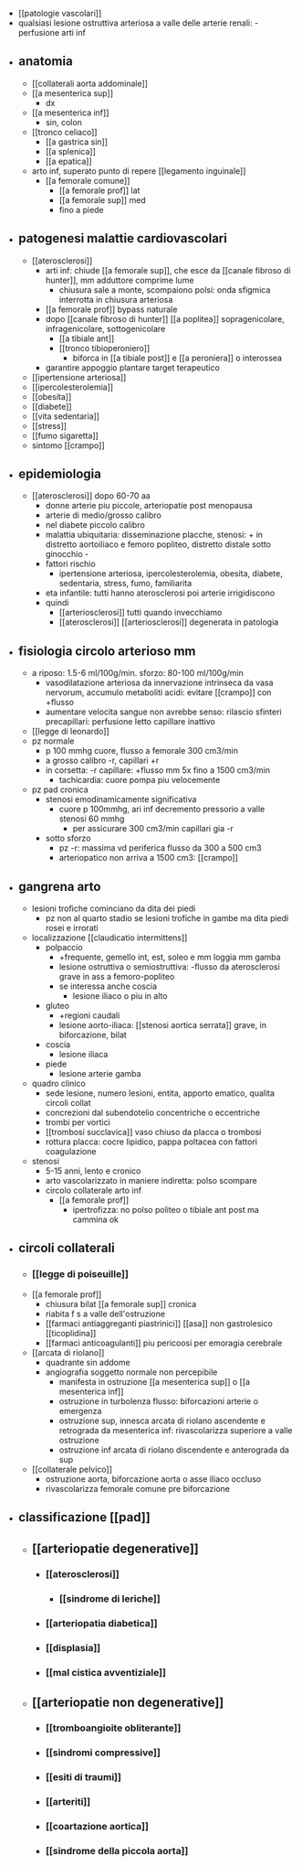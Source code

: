 - [[patologie vascolari]]
- qualsiasi lesione ostruttiva arteriosa a valle delle arterie renali: -perfusione arti inf
- ## anatomia
	- [[collaterali aorta addominale]]
	- [[a mesenterica sup]]
		- dx
	- [[a mesenterica inf]]
		- sin, colon
	- [[tronco celiaco]]
		- [[a gastrica sin]]
		- [[a splenica]]
		- [[a epatica]]
	- arto inf, superato punto di repere [[legamento inguinale]]
		- [[a femorale comune]]
			- [[a femorale prof]] lat
			- [[a femorale sup]] med
			- fino a piede
- ## patogenesi malattie cardiovascolari
	- [[aterosclerosi]]
		- arti inf: chiude [[a femorale sup]], che esce da [[canale fibroso di hunter]], mm adduttore comprime lume
			- chiusura sale a monte, scompaiono polsi: onda sfigmica interrotta in chiusura arteriosa
		- [[a femorale prof]] bypass naturale
		- dopo [[canale fibroso di hunter]] [[a poplitea]] sopragenicolare, infragenicolare, sottogenicolare
			- [[a tibiale ant]]
			- [[tronco tibioperoniero]]
				- biforca in [[a tibiale post]] e [[a peroniera]] o interossea
		- garantire appoggio plantare target terapeutico
	- [[ipertensione arteriosa]]
	- [[ipercolesterolemia]]
	- [[obesita]]
	- [[diabete]]
	- [[vita sedentaria]]
	- [[stress]]
	- [[fumo sigaretta]]
	- sintomo [[crampo]]
- ## epidemiologia
	- [[aterosclerosi]] dopo 60-70 aa
		- donne arterie piu piccole, arteriopatie post menopausa
		- arterie di medio/grosso calibro
		- nel diabete piccolo calibro
		- malattia ubiquitaria: disseminazione placche, stenosi: + in distretto aortoiliaco e femoro popliteo, distretto distale sotto ginocchio -
		- fattori rischio
			- ipertensione arteriosa, ipercolesterolemia, obesita, diabete, sedentaria, stress, fumo, familiarita
		- eta infantile: tutti hanno aterosclerosi poi arterie irrigidiscono
		- quindi
			- [[arteriosclerosi]] tutti quando invecchiamo
			- [[aterosclerosi]] [[arteriosclerosi]] degenerata in patologia
- ## fisiologia circolo arterioso mm
	- a riposo: 1.5-6 ml/100g/min. sforzo: 80-100 ml/100g/min
		- vasodilatazione arteriosa da innervazione intrinseca da vasa nervorum, accumulo metaboliti acidi: evitare [[crampo]] con +flusso
		- aumentare velocita sangue non avrebbe senso: rilascio sfinteri precapillari: perfusione letto capillare inattivo
	- [[legge di leonardo]]
	- pz normale
		- p 100 mmhg cuore, flusso a femorale 300 cm3/min
		- a grosso calibro -r, capillari +r
		- in corsetta: -r capillare: +flusso mm 5x fino a 1500 cm3/min
			- tachicardia: cuore pompa piu velocemente
	- pz pad cronica
		- stenosi emodinamicamente significativa
			- cuore p 100mmhg, ari inf decremento pressorio a valle stenosi 60 mmhg
				- per assicurare 300 cm3/min capillari gia -r
		- sotto sforzo
			- pz -r: massima vd periferica flusso da 300 a 500 cm3
			- arteriopatico non arriva a 1500 cm3: [[crampo]]
- ## gangrena arto
	- lesioni trofiche cominciano da dita dei piedi
		- pz non al quarto stadio se lesioni trofiche in gambe ma dita piedi rosei e irrorati
	- localizzazione [[claudicatio intermittens]]
		- polpaccio
			- +frequente, gemello int, est, soleo e mm loggia mm gamba
			- lesione ostruttiva o semiostruttiva: -flusso da aterosclerosi grave in ass a femoro-popliteo
			- se interessa anche coscia
				- lesione iliaco o piu in alto
		- gluteo
			- +regioni caudali
			- lesione aorto-iliaca: [[stenosi aortica serrata]] grave, in biforcazione, bilat
		- coscia
			- lesione iliaca
		- piede
			- lesione arterie gamba
	- quadro clinico
		- sede lesione, numero lesioni, entita, apporto ematico, qualita circoli collat
		- concrezioni dal subendotelio concentriche o eccentriche
		- trombi per vortici
		- [[trombosi succlavica]] vaso chiuso da placca o trombosi
		- rottura placca: cocre lipidico, pappa poltacea con fattori coagulazione
	- stenosi
		- 5-15 anni, lento e cronico
		- arto vascolarizzato in maniere indiretta: polso scompare
		- circolo collaterale arto inf
			- [[a femorale prof]]
				- ipertrofizza: no polso politeo o tibiale ant post ma cammina ok
- ## circoli collaterali
	- ### [[legge di poiseuille]]
	- [[a femorale prof]]
		- chiusura bilat [[a femorale sup]] cronica
		- riabita f s a valle dell'ostruzione
		- [[farmaci antiaggreganti piastrinici]] [[asa]] non gastrolesico [[ticoplidina]]
		- [[farmaci anticoagulanti]] piu pericoosi per emoragia cerebrale
	- [[arcata di riolano]]
		- quadrante sin addome
		- angiografia soggetto normale non percepibile
			- manifesta in ostruzione [[a mesenterica sup]] o [[a mesenterica inf]]
			- ostruzione in turbolenza flusso: biforcazioni arterie o emergenza
			- ostruzione sup, innesca arcata di riolano ascendente e retrograda da mesenterica inf: rivascolarizza superiore a valle ostruzione
			- ostruzione inf arcata di riolano discendente e anterograda da sup
	- [[collaterale pelvico]]
		- ostruzione aorta, biforcazione aorta o asse iliaco occluso
		- rivascolarizza femorale comune pre biforcazione
- ## classificazione [[pad]]
	- ## [[arteriopatie degenerative]]
		- ### [[aterosclerosi]]
			- ### [[sindrome di leriche]]
		- ### [[arteriopatia diabetica]]
		- ### [[displasia]]
		- ### [[mal cistica avventiziale]]
	- ## [[arteriopatie non degenerative]]
		- ### [[tromboangioite obliterante]]
		- ### [[sindromi compressive]]
		- ### [[esiti di traumi]]
		- ### [[arteriti]]
		- ### [[coartazione aortica]]
		- ### [[sindrome della piccola aorta]]
